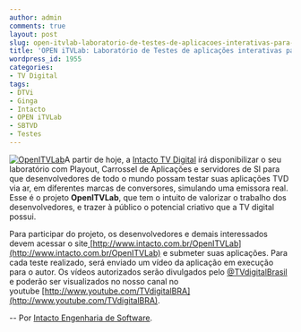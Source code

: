 ```yaml
---
author: admin
comments: true
layout: post
slug: open-itvlab-laboratorio-de-testes-de-aplicacoes-interativas-para-o-sbtvd
title: 'OPEN iTVLab: Laboratório de Testes de aplicações interativas para o SBTVD'
wordpress_id: 1955
categories:
- TV Digital
tags:
- DTVi
- Ginga
- Intacto
- OPEN iTVLab
- SBTVD
- Testes
---
```


[![OpenITVLab](http://manoelcampos.com/wp-content/uploads/logoOpenITVLab.jpg)](http://manoelcampos.com/wp-content/uploads/logoOpenITVLab.jpg)A partir de hoje, a [Intacto TV Digital](http://www.intacto.com.br) irá disponibilizar o seu laboratório com Playout, Carrossel de Aplicações e servidores de SI para que desenvolvedores de todo o mundo possam testar suas aplicações TVD via ar, em diferentes marcas de conversores, simulando uma emissora real. Esse é o projeto **OpenITVLab**, que tem o intuito de valorizar o trabalho dos desenvolvedores, e trazer à público o potencial criativo que a TV digital possui.

Para participar do projeto, os desenvolvedores e demais interessados devem acessar o site[ ](http://www.itvproject.com/lab)[http://www.intacto.com.br/OpenITVLab](http://www.intacto.com.br/OpenITVLab) e submeter suas aplicações. Para cada teste realizado, será enviado um vídeo da aplicação em execução para o autor. Os vídeos autorizados serão divulgados pelo [@TVdigitalBrasil](http://twitter.com/TVdigitalBrasil) e poderão ser visualizados no nosso canal no youtube [http://www.youtube.com/TVdigitalBRA](http://www.youtube.com/TVdigitalBRA).

--
Por [Intacto Engenharia de Software](http://www.intacto.com.br).
